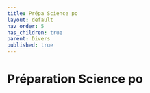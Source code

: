 ```yaml
---
title: Prépa Science po
layout: default
nav_order: 5
has_children: true
parent: Divers
published: true
---
```

# Préparation Science po
